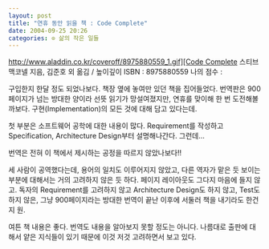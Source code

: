 ```yaml
---
layout: post
title: "연휴 동안 읽을 책 : Code Complete"
date: 2004-09-25 20:26
categories: ⊙ 삶의 작은 일들
---
```


[http://www.aladdin.co.kr/coveroff/8975880559_1.gif][Code Complete](http://www.aladdin.co.kr/catalog/book.asp?isbn=8975880559&partner=egloos)
스티브 맥코넬 지음, 김준호 외 옮김 / 높이깊이
ISBN : 8975880559
나의 점수 : 


구입한지 한달 정도 되었나보다. 책장 옆에 놓여만 있던 책을 집어들었다. 번역판은 900페이지가 넘는 방대한 양이라 선뜻 읽기가 망설여졌지만, 연휴를 맞이해 한 번 도전해볼까보다. 구현(Implementation)의 모든 것에 대해 담고 있다는데.

첫 부분은 소프트웨어 공학에 대한 내용이 많다. Requirement를 작성하고 Specification, Architecture Design부터 설명해나간다. 그런데... 

번역은 전혀 이 책에서 제시하는 공정을 따르지 않았나보다!!

세 사람이 공역했다는데, 용어의 일치도 이루어지지 않았고, 다른 역자가 맡은 듯 보이는 부분에 대해서는 거의 고려하지 않은 듯 하다. 페이지 레이아웃도 그다지 마음에 들지 않고. 독자의 Requirement를 고려하지 않고 Architecture Design도 하지 않고, Test도 하지 않은, 그냥 900페이지라는 방대한 번역이 끝난 이후에 서둘러 책을 내기라도 한건지 원.

여튼 책 내용은 좋다. 번역도 내용을 알아보지 못할 정도는 아니다. 나름대로 출판에 대해서 얕은 지식들이 있기 때문에 이것 저것 고려하면서 보고 있다.

       
